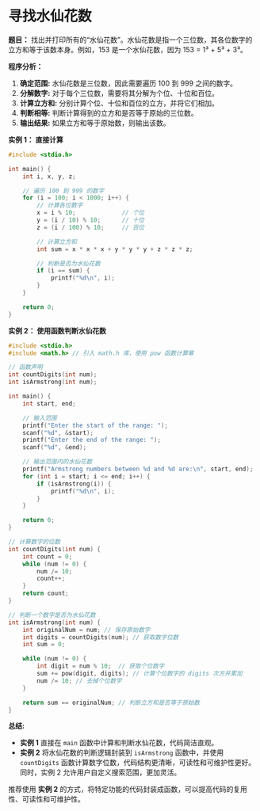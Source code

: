 # 寻找水仙花数

**题目：** 找出并打印所有的“水仙花数”。水仙花数是指一个三位数，其各位数字的立方和等于该数本身。例如，153 是一个水仙花数，因为 153 = 1³ + 5³ + 3³。

**程序分析：** 

1. **确定范围:** 水仙花数是三位数，因此需要遍历 100 到 999 之间的数字。
2. **分解数字:** 对于每个三位数，需要将其分解为个位、十位和百位。
3. **计算立方和:**  分别计算个位、十位和百位的立方，并将它们相加。
4. **判断相等:**  判断计算得到的立方和是否等于原始的三位数。
5. **输出结果:**  如果立方和等于原始数，则输出该数。

**实例 1： 直接计算**

```c
#include <stdio.h>

int main() {
    int i, x, y, z;

    // 遍历 100 到 999 的数字
    for (i = 100; i < 1000; i++) {
        // 计算各位数字
        x = i % 10;             // 个位
        y = (i / 10) % 10;      // 十位
        z = (i / 100) % 10;     // 百位

        // 计算立方和
        int sum = x * x * x + y * y * y + z * z * z;

        // 判断是否为水仙花数
        if (i == sum) {
            printf("%d\n", i);
        }
    }

    return 0;
}
```

**实例 2： 使用函数判断水仙花数**

```c
#include <stdio.h>
#include <math.h> // 引入 math.h 库，使用 pow 函数计算幂

// 函数声明
int countDigits(int num);
int isArmstrong(int num);

int main() {
    int start, end;

    // 输入范围
    printf("Enter the start of the range: ");
    scanf("%d", &start);
    printf("Enter the end of the range: ");
    scanf("%d", &end);

    // 输出范围内的水仙花数
    printf("Armstrong numbers between %d and %d are:\n", start, end);
    for (int i = start; i <= end; i++) {
        if (isArmstrong(i)) {
            printf("%d\n", i);
        }
    }

    return 0;
}

// 计算数字的位数
int countDigits(int num) {
    int count = 0;
    while (num != 0) {
        num /= 10;
        count++;
    }
    return count;
}

// 判断一个数字是否为水仙花数
int isArmstrong(int num) {
    int originalNum = num; // 保存原始数字
    int digits = countDigits(num); // 获取数字位数
    int sum = 0;

    while (num != 0) {
        int digit = num % 10;  // 获取个位数字
        sum += pow(digit, digits); // 计算个位数字的 digits 次方并累加
        num /= 10; // 去掉个位数字
    }

    return sum == originalNum; // 判断立方和是否等于原始数
}
```

**总结:**

*   **实例 1**  直接在 `main` 函数中计算和判断水仙花数，代码简洁直观。
*   **实例 2** 将水仙花数的判断逻辑封装到 `isArmstrong` 函数中，并使用 `countDigits` 函数计算数字位数，代码结构更清晰，可读性和可维护性更好。同时，实例 2 允许用户自定义搜索范围，更加灵活。

推荐使用 **实例 2** 的方式，将特定功能的代码封装成函数，可以提高代码的复用性、可读性和可维护性。
